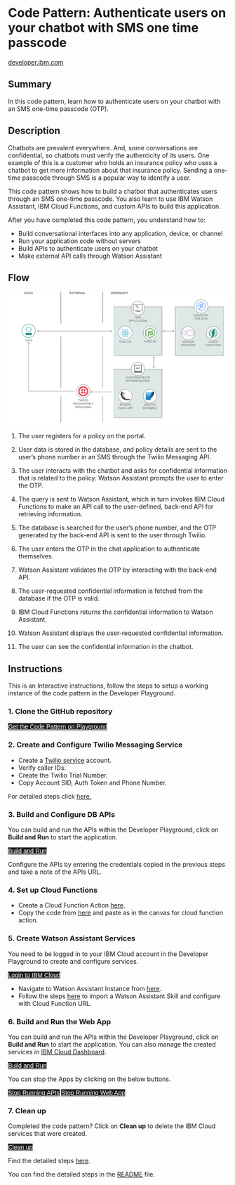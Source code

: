 <html>
    <style>
        .button.is-dark.is-small {
            font-family: 'IBM Plex Sans', sans-serif;
            background-color: #1a1a1a;
            border-color: white;
            color: #fff;
        }
        .button.is-dark.is-small:hover {
            font-family: 'IBM Plex Sans', sans-serif;
            background-color: #2a67f5;
            border-color: white;
            color: #fff;
        }
    </style>
</html>

# Code Pattern: Authenticate users on your chatbot with SMS one time passcode

[developer.ibm.com](https://developer.ibm.com/patterns/authenticate-users-on-your-chatbot-with-sms-one-time-passcode-otp/)

## Summary

In this code pattern, learn how to authenticate users on your chatbot with an SMS one-time passcode (OTP).

## Description

Chatbots are prevalent everywhere. And, some conversations are confidential, so chatbots must verify the authenticity of its users. One example of this is a customer who holds an insurance policy who uses a chatbot to get more information about that insurance policy. Sending a one-time passcode through SMS is a popular way to identify a user.

This code pattern shows how to build a chatbot that authenticates users through an SMS one-time passcode. You also learn to use IBM Watson Assistant, IBM Cloud Functions, and custom APIs to build this application.

After you have completed this code pattern, you understand how to:

- Build conversational interfaces into any application, device, or channel
- Run your application code without servers
- Build APIs to authenticate users on your chatbot
- Make external API calls through Watson Assistant

## Flow

![architecture](https://raw.githubusercontent.com/IBM/authenticate-users-on-your-chatbot-with-sms-otp/master/doc/source/images/architecture.png)

1. The user registers for a policy on the portal.

2. User data is stored in the database, and policy details are sent to the user’s phone number in an SMS through the Twilio Messaging API.

3. The user interacts with the chatbot and asks for confidential information that is related to the policy. Watson Assistant prompts the user to enter the OTP.

4. The query is sent to Watson Assistant, which in turn invokes IBM Cloud Functions to make an API call to the user-defined, back-end API for retrieving information.

5. The database is searched for the user’s phone number, and the OTP generated by the back-end API is sent to the user through Twilio.

6. The user enters the OTP in the chat application to authenticate themselves.

7. Watson Assistant validates the OTP by interacting with the back-end API.

8. The user-requested confidential information is fetched from the database if the OTP is valid.

9. IBM Cloud Functions returns the confidential information to Watson Assistant.

10. Watson Assistant displays the user-requested confidential information.

11. The user can see the confidential information in the chatbot.

## Instructions

This is an Interactive instructions, follow the steps to setup a working instance of the code pattern in the Developer Playground.

<!-- <a class="button is-dark is-small" title="Open Terminal" href="didact://?commandId=terminal-for-nodejs-container:new" >Open Terminal</a> -->

### 1. Clone the GitHub repository

<!-- <a class="button is-dark is-small" title="Open Terminal" href="didact://?commandId=terminal-for-nodejs-container:new" >Open Terminal</a> -->

<a class="button is-dark is-small" title="Clone the Repo" href="didact://?commandId=vscode.didact.sendNamedTerminalAString&text=nodejs%20terminal%202$$git%20clone%20https%3A%2F%2Fgithub.com%2FIBM%2Fauthenticate-users-on-your-chatbot-with-sms-otp.git%20%26%26%20cd%20authenticate-users-on-your-chatbot-with-sms-otp%2F%20%26%26%20cd%20custom-apis-for-authentication%20%26%26%20pip3%20install%20-r%20requirements.txt%20%26%26%20cd%20..%20%26%26%20cd%20node-web-application%20%20%26%26%20npm%20install%20%26%26%20cd%20.." >Get the Code Pattern on Playground</a>

### 2. Create and Configure Twilio Messaging Service

- Create a [Twilio service](https://www.twilio.com/try-twilio) account.
- Verify caller IDs.
- Create the Twilio Trial Number.
- Copy Account SID, Auth Token and Phone Number.

For detailed steps click [here.](https://github.com/IBM/authenticate-users-on-your-chatbot-with-sms-otp#2-setup-twilio-messaging-service)

### 3. Build and Configure DB APIs

You can build and run the APIs within the Developer Playground, click on **Build and Run** to start the application.

<a class="button is-dark is-small" title="Build and Run" href="didact://?commandId=vscode.didact.sendNamedTerminalAString&text=nodejs%20terminal%202$$cd%20custom-apis-for-authentication%20%26%26%20python3%20app.py">Build and Run</a>

Configure the APIs by entering the credentials copied in the previous steps and take a note of the APIs URL.

### 4. Set up Cloud Functions

- Create a Cloud Function Action [here](https://cloud.ibm.com/login?redirect=%2Ffunctions%2Fcreate%2Faction).
- Copy the code from [here](https://github.com/IBM/authenticate-users-on-your-chatbot-with-sms-otp/blob/master/cloud-function-action/otp-auth.py) and paste as in the canvas for cloud function action.

### 5. Create Watson Assistant Services

You need to be logged in to your IBM Cloud account in the Developer Playground to create and configure services.

<!-- <a class="button is-dark is-small" title="Open Terminal" href="didact://?commandId=terminal-for-nodejs-container:new" >Open new terminal</a><br/> -->

<a class="button is-dark is-small" title="Login to IBM Cloud" href="didact://?commandId=vscode.didact.sendNamedTerminalAString&text=nodejs%20terminal%203$$ibmcloud%20login%20--sso%20%26%26%20ibmcloud%20target%20--cf%20%26%26%20ibmcloud%20target%20-g%20Default">Login to IBM Cloud</a>

- Navigate to Watson Assistant Instance from [here](https://eu-gb.assistant.watson.cloud.ibm.com/instances).
- Follow the steps [here](https://github.com/IBM/authenticate-users-on-your-chatbot-with-sms-otp#6-import-watson-assistant-workspace) to import a Watson Assistant Skill and configure with Cloud Function URL.

### 6. Build and Run the Web App

You can build and run the APIs within the Developer Playground, click on **Build and Run** to start the application.
You can also manage the created services in [IBM Cloud Dashboard](https://cloud.ibm.com/resources).

<a class="button is-dark is-small" title="Build and Run" href="didact://?commandId=vscode.didact.sendNamedTerminalAString&text=nodejs%20terminal%203$$cd%20authenticate-users-on-your-chatbot-with-sms-otp%2Fnode-web-application%20%26%26%20node%20server.js">Build and Run</a>

You can stop the Apps by clicking on the below buttons.

<a class="button is-dark is-small" href="didact://?commandId=vscode.didact.sendNamedTerminalCtrlC&text=nodejs%20terminal%202">Stop Running APIs</a>
<a class="button is-dark is-small" href="didact://?commandId=vscode.didact.sendNamedTerminalCtrlC&text=nodejs%20terminal%203">Stop Running Web App</a>

### 7. Clean up
Completed the code pattern? Click on **Clean up** to delete the IBM Cloud services that were created.

<a class="button is-dark is-small" title="Delete services from IBM Cloud" href="didact://?commandId=vscode.didact.sendNamedTerminalAString&text=nodejs%20terminal%203$$servicename%3D%22cp-wa%22%20%26%26%20ibmcloud%20resource%20service-key-delete%20%22%24servicename-creds%22%20-f%20%26%26%20ibmcloud%20resource%20service-instance-delete%20%24servicename%20-f">Clean up</a>

Find the detailed steps [here](https://github.com/IBM/authenticate-users-on-your-chatbot-with-sms-otp#4-create-a-cloud-function-action).


You can find the detailed steps in the [README](didact://?commandId=vscode.didact.openTutorial&file="extract-textual-insights-from-video.git%20%26%26%20cd%20extract-textual-insights-from-video%2FREADME.md") file.
